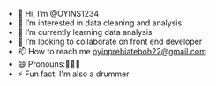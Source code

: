 - 👋 Hi, I’m @OYINS1234
- 👀 I’m interested in data cleaning and analysis 
- 🌱 I’m currently learning data analysis 
- 💞️ I’m looking to collaborate on front end developer 
- 📫 How to reach me oyinprebiateboh22@gmail.com
- 😄 Pronouns:🤩🥳🥰
- ⚡ Fun fact: I'm also a drummer 

<!---
OYINS1234/OYINS1234 is a ✨ special ✨ repository because its `README.md` (this file) appears on your GitHub profile.
You can click the Preview link to take a look at your changes.
--->
